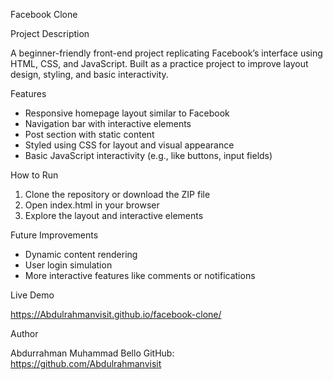Facebook Clone

Project Description

A beginner-friendly front-end project replicating Facebook’s interface using HTML, CSS, and JavaScript.
Built as a practice project to improve layout design, styling, and basic interactivity.

Features

* Responsive homepage layout similar to Facebook
* Navigation bar with interactive elements
* Post section with static content
* Styled using CSS for layout and visual appearance
* Basic JavaScript interactivity (e.g., like buttons, input fields)

How to Run

1. Clone the repository or download the ZIP file
2. Open index.html in your browser
3. Explore the layout and interactive elements

Future Improvements

* Dynamic content rendering
* User login simulation
* More interactive features like comments or notifications

Live Demo

https://Abdulrahmanvisit.github.io/facebook-clone/

Author

Abdurrahman Muhammad Bello
GitHub: https://github.com/Abdulrahmanvisit
